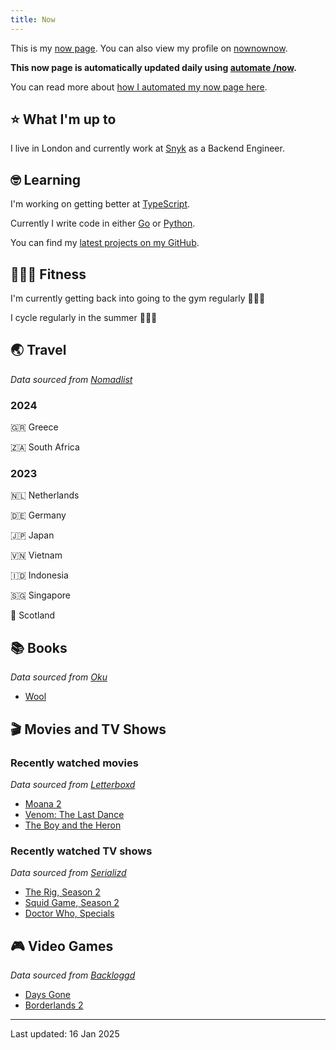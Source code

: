 ```yaml
---
title: Now
---
```


This is my [now page](https://nownownow.com/about). You can also view my profile on [nownownow](https://nownownow.com/p/1M0p).

**This now page is automatically updated daily using [automate /now](https://github.com/skyth3r/automate-now).**

You can read more about [how I automated my now page here](https://akashgoswami.dev/posts/automating-my-now-page/).


## ⭐ What I'm up to

I live in London and currently work at [Snyk](https://snyk.io/) as a Backend Engineer.

## 🤓 Learning

I'm working on getting better at [TypeScript](). 

Currently I write code in either [Go](https://go.dev/) or [Python](https://www.python.org/).

You can find my [latest projects on my GitHub](https://github.com/skyth3r).

## 🤸🏽‍♂️ Fitness

I'm currently getting back into going to the gym regularly 🏋🏽‍♂️

I cycle regularly in the summer 🚴🏽‍♂️

## 🌏 Travel

*Data sourced from [Nomadlist](https://nomadlist.com/)*

### 2024

🇬🇷 Greece

🇿🇦 South Africa

### 2023

🇳🇱 Netherlands

🇩🇪 Germany

🇯🇵 Japan

🇻🇳 Vietnam

🇮🇩 Indonesia

🇸🇬 Singapore

🏴󠁧󠁢󠁳󠁣󠁴󠁿 Scotland

## 📚 Books

*Data sourced from [Oku](https://oku.club/)*

* [Wool](https://oku.club/book/wool-by-hugh-howey-q3WcI)

## 🎬 Movies and TV Shows

### Recently watched movies

*Data sourced from [Letterboxd](https://letterboxd.com/)*

* [Moana 2](https://letterboxd.com/film/moana-2/)
* [Venom: The Last Dance](https://letterboxd.com/film/venom-the-last-dance/)
* [The Boy and the Heron](https://letterboxd.com/film/the-boy-and-the-heron/)

### Recently watched TV shows

*Data sourced from [Serializd](https://www.serializd.com/)*

* [The Rig, Season 2](https://www.serializd.com/show/112581)
* [Squid Game, Season 2](https://www.serializd.com/show/93405)
* [Doctor Who, Specials](https://www.serializd.com/show/239770)

## 🎮 Video Games

*Data sourced from [Backloggd](https://backloggd.com/)*

* [Days Gone](https://backloggd.com/games/days-gone/)
* [Borderlands 2](https://backloggd.com/games/borderlands-2/)

---

Last updated: 16 Jan 2025